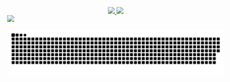 
<div align="center">
  <a href="https://github.com/QuachRTX">
  <img height="180em" src="https://github-readme-stats.vercel.app/api?username=QuachRTX&show_icons=true&theme=dracula&include_all_commits=true&count_private=true"/>
  <img height="180em" src="https://github-readme-stats.vercel.app/api/top-langs/?username=QuachRTX&layout=compact&langs_count=7&theme=dracula"/>
</div>

<div> 
  <a href = "mailto:quach.vrc@gmail.com"><img src="https://img.shields.io/badge/-Gmail-%23333?style=for-the-badge&logo=gmail&logoColor=white" target="_blank"></a>
 
  ![Snake animation](https://github.com/QuachRTX/QuachRTX/blob/output/github-contribution-grid-snake.svg)
 
</div>


















<!---
- 👋 Hi, I’m @QuachRTX
- 👀 I’m interested in VR Tecnology
- 🌱 I’m currently learning PL/SQL/JavaScript/Python/C
- 💞️ I’m looking to collaborate on ...
- 📫 How to reach me ...
QuachRTX/QuachRTX is a ✨ special ✨ repository because its `README.md` (this file) appears on your GitHub profile.
You can click the Preview link to take a look at your changes.
--->
